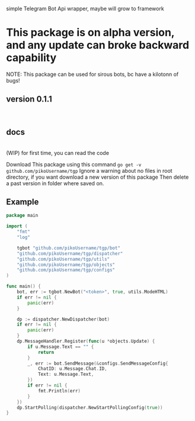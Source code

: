 simple Telegram Bot Api wrapper, maybe will grow to framework 

<h1>
This package is on alpha version,
and any update can broke backward capability
</h1>

NOTE: This package can be used for sirous bots, bc have a kilotonn of bugs!

## version 0.1.1
<br>

## docs
<br>
 (WIP) for first time, you can read the code 

Download This package using this command `go get -v github.com/pikoUsername/tgp` 
Ignore a warning about no files in root directory, if you want download a new version of this package 
Then delete a past version in folder where saved on.

## Example
```go
package main

import (
	"fmt"
	"log"

	tgbot "github.com/pikoUsername/tgp/bot"
	"github.com/pikoUsername/tgp/dispatcher"
	"github.com/pikoUsername/tgp/utils"
    "github.com/pikoUsername/tgp/objects"
    "github.com/pikoUsername/tgp/configs"
)

func main() {
	bot, err := tgbot.NewBot("<token>", true, utils.ModeHTML)
	if err != nil {
		panic(err)
	}

	dp := dispatcher.NewDispatcher(bot)
	if err != nil {
		panic(err)
	}
    dp.MessageHandler.Register(func(u *objects.Update) { 
        if u.Message.Text == "" { 
            return 
        }
        _, err := bot.SendMessage(&configs.SendMessageConfig{
            ChatID: u.Message.Chat.ID, 
            Text: u.Message.Text, 
        })
        if err != nil { 
            fmt.Println(err)
        }
    })
    dp.StartPolling(dispatcher.NewStartPollingConfig(true))
}
```
